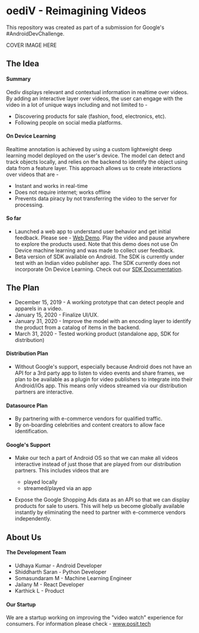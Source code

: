 # oediV - Reimagining Videos
This repository was created as part of a submission for Google's #AndroidDevChallenge.

COVER IMAGE HERE

## The Idea

#### Summary
Oediv displays relevant and contextual information in realtime over videos. By adding an interactive layer over videos, the user can engage with the video in a lot of unique ways including and not limited to - 

* Discovering products for sale (fashion, food, electronics, etc).
* Following people on social media platforms.

#### On Device Learning

Realtime annotation is achieved by using a custom lightweight deep learning model deployed on the user's device. The model can detect and track objects locally, and relies on the backend to identify the object using data from a feature layer. This approach allows us to create interactions over videos that are - 
* Instant and works in real-time
* Does not require internet; works offline
* Prevents data piracy by not transferring the video to the server for processing.

#### So far

* Launched a web app to understand user behavior and get initial feedback. Please see - [Web Demo](http://www.justplay.tv/watch/1). Play the video and pause anywhere to explore the products used. Note that this demo does not use On Device machine learning and was made to collect user feedback.
* Beta version of SDK available on Android. The SDK is currently under test with an Indian video publisher app. The SDK currently does not incorporate On Device Learning. Check out our [SDK Documentation](../master/resources/posit_sdk_doc.pdf).   

## The Plan

* December 15, 2019 - A working prototype that can detect people and apparels in a video.
* January 15, 2020 - Finalize UI/UX.
* January 31, 2020 - Improve the model with an encoding layer to identify the product from a catalog of items in the backend.
* March 31, 2020 - Tested working product (standalone app, SDK for distribution)

#### Distribution Plan

* Without Google's support, especially because Android does not have an API for a 3rd party app to listen to video events and share frames, we plan to be available as a plugin for video publishers to integrate into their Android/iOs app. This means only videos streamed via our distribution partners are interactive.

#### Datasource Plan

* By partnering with e-commerce vendors for qualified traffic.
* By on-boarding celebrities and content creators to allow face identification.

#### Google's Support 

* Make our tech a part of Android OS so that we can make all videos interactive instead of just those that are played from our distribution partners. This includes videos that are
  * played locally
  * streamed/played via an app
   
* Expose the Google Shopping Ads data as an API so that we can display products for sale to users. This will help us become globally available instantly by eliminating the need to partner with e-commerce vendors independently. 
 
## About Us

#### The Development Team

* Udhaya Kumar - Android Developer 
* Shiddharth Saran - Python Developer  
* Somasundaram M - Machine Learning Engineer
* Jailany M - React Developer
* Karthick L - Product

#### Our Startup

We are a startup working on improving the "video watch" experience for consumers. For information please check - www.posit.tech





